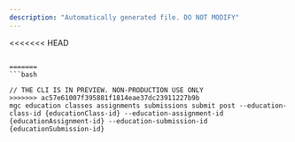 ```yaml
---
description: "Automatically generated file. DO NOT MODIFY"
---
```


<<<<<<< HEAD
```cli

=======
```bash

// THE CLI IS IN PREVIEW. NON-PRODUCTION USE ONLY
>>>>>>> ac57e61007f395881f1814eae37dc23911227b9b
mgc education classes assignments submissions submit post --education-class-id {educationClass-id} --education-assignment-id {educationAssignment-id} --education-submission-id {educationSubmission-id}

```